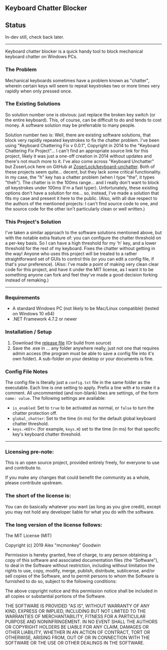 Keyboard Chatter Blocker
------------------------

## Status

In-dev still, check back later.

---

Keyboard chatter blocker is a quick handy tool to block mechanical keyboard chatter on Windows PCs.

### The Problem

Mechanical keyboards sometimes have a problem known as "chatter", wherein certain keys will seem to repeat keystrokes two or more times very rapidly when only pressed once.

### The Existing Solutions

So solution number one is obvious: just replace the broken key switch (or the entire keyboard). This, of course, can be difficult to do and tends to cost money. A software solution may be preferrable to many people.

Solution number two is: Well, there are existing software solutions, that block very rapidly repeated keystrokes to fix the chatter problem. I've been using "Keyboard Chattering Fix v 0.0.1", Copyright in 2014 to the "Keyboard Chattering Fix Project"... I can't find an appropriate source link for this project, likely it was just a one-off creation in 2014 without updates and there's not much more to it. I've also come across "Keyboard Unchatter" but ZoserLock here on GitHub at [ZoserLock/keyboard-unchatter](https://github.com/ZoserLock/keyboard-unchatter). Both of these projects seem quite... decent, but they lack some critical functionality. In my case, the "h" key has a chatter problem (when I type "the", it types "theh"). The chatter is in the 100ms range... and I really don't want to block *all* keystrokes under 100ms (I'm a fast typer). Unfortunately, these existing options don't have a solution for me... so, instead, I've made a solution that fits my case and present it here to the public. (Also, with all due respect to the authors of the mentioned projects: I can't find source code to one, and the source code for the other isn't particularly clean or well written.)

### This Project's Solution

I've taken a similar approach to the software solutions mentioned above, but with the notable extra feature of: you can configure the chatter threshold on a per-key basis. So I can have a high threshold for my 'h' key, and a lower threshold for the rest of my keyboard. Fixes the chatter without getting in the way! Anyone who uses this project will be treated to a rather straightforward set of GUIs to control this (or you can edit a config file, if that's your preference). (Also: I've made a point of making very clean clear code for this project, and have it under the MIT license, as I want it to be something anyone can fork and feel they've made a good decision forking instead of remaking.)

---

### Requirements

- A standard Windows PC (not likely to be Mac/Linux compatible) (tested on Windows 10 x64)
- .NET Framework 4.7.2 or newer

### Installation / Setup

1. Download the [release file](https://github.com/mcmonkeyprojects/KeyboardChatterBlocker/releases) (Or build from source)
2. Save the .exe in ... any folder anywhere really, just not one that requires admin access (the program must be able to save a config file into it's own folder). A sub-folder on your desktop or your documents is fine.

### Config File Notes

The config file is literally just a `config.txt` file in the same folder as the executable. Each line is one setting to apply. Prefix a line with `#` to make it a comment. All uncommented (and non-blank) lines are settings, of the form `name: value`. The following settings are available:
- `is_enabled`: Set to `true` to be activated as normal, or `false` to turn the chatter protection off.
- `global_chatter`: Set to the time (in ms) for the default global keyboard chatter threshold.
- `keys.<KEY>`: (for example, `keys.H`) set to the time (in ms) for that specific key's keyboard chatter threshold.

---

### Licensing pre-note:

This is an open source project, provided entirely freely, for everyone to use and contribute to.

If you make any changes that could benefit the community as a whole, please contribute upstream.

### The short of the license is:

You can do basically whatever you want (as long as you give credit), except you may not hold any developer liable for what you do with the software.

### The long version of the license follows:

The MIT License (MIT)

Copyright (c) 2019 Alex "mcmonkey" Goodwin

Permission is hereby granted, free of charge, to any person obtaining a copy
of this software and associated documentation files (the "Software"), to deal
in the Software without restriction, including without limitation the rights
to use, copy, modify, merge, publish, distribute, sublicense, and/or sell
copies of the Software, and to permit persons to whom the Software is
furnished to do so, subject to the following conditions:

The above copyright notice and this permission notice shall be included in all
copies or substantial portions of the Software.

THE SOFTWARE IS PROVIDED "AS IS", WITHOUT WARRANTY OF ANY KIND, EXPRESS OR
IMPLIED, INCLUDING BUT NOT LIMITED TO THE WARRANTIES OF MERCHANTABILITY,
FITNESS FOR A PARTICULAR PURPOSE AND NONINFRINGEMENT. IN NO EVENT SHALL THE
AUTHORS OR COPYRIGHT HOLDERS BE LIABLE FOR ANY CLAIM, DAMAGES OR OTHER
LIABILITY, WHETHER IN AN ACTION OF CONTRACT, TORT OR OTHERWISE, ARISING FROM,
OUT OF OR IN CONNECTION WITH THE SOFTWARE OR THE USE OR OTHER DEALINGS IN THE
SOFTWARE.

